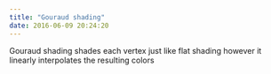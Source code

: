 ```yaml
---
title: "Gouraud shading"
date: 2016-06-09 20:24:20
---
```


Gouraud shading shades each vertex just like flat shading however it linearly interpolates the resulting colors

